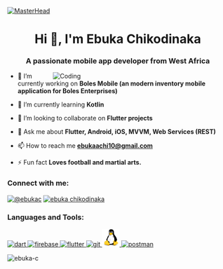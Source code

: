 [![MasterHead](https://media.licdn.com/dms/image/D4E16AQFjeEctU1O0tQ/profile-displaybackgroundimage-shrink_350_1400/0/1717524793193?e=1723680000&v=beta&t=njJzP2LviZmWE9TZFfyhr4sRSzLhAQyx64vBIGu5p1I)](https://rishavchanda.io)
<h1 align="center">Hi 👋, I'm Ebuka Chikodinaka</h1>
<h3 align="center">A passionate mobile app developer from West Africa</h3>
<img align="right" alt="Coding" width="400" src="https://cdn.dribbble.com/users/1162077/screenshots/3848914/programmer.gif">

- 🔭 I’m currently working on **Boles Mobile (an modern inventory mobile application for Boles Enterprises)**

- 🌱 I’m currently learning **Kotlin**

- 👯 I’m looking to collaborate on **Flutter projects**

- 💬 Ask me about **Flutter, Android, iOS, MVVM, Web Services (REST)**

- 📫 How to reach me **ebukaachi10@gmail.com**

- ⚡ Fun fact **Loves football and martial arts.**

<h3 align="left">Connect with me:</h3>
<p align="left">
<a href="https://dev.to/@ebukac" target="blank"><img align="center" src="https://raw.githubusercontent.com/rahuldkjain/github-profile-readme-generator/master/src/images/icons/Social/devto.svg" alt="@ebukac" height="30" width="40" /></a>
<a href="https://linkedin.com/in/ebuka chikodinaka" target="blank"><img align="center" src="https://raw.githubusercontent.com/rahuldkjain/github-profile-readme-generator/master/src/images/icons/Social/linked-in-alt.svg" alt="ebuka chikodinaka" height="30" width="40" /></a>
</p>

<h3 align="left">Languages and Tools:</h3>
<p align="left"> <a href="https://dart.dev" target="_blank" rel="noreferrer"> <img src="https://www.vectorlogo.zone/logos/dartlang/dartlang-icon.svg" alt="dart" width="40" height="40"/> </a> <a href="https://firebase.google.com/" target="_blank" rel="noreferrer"> <img src="https://www.vectorlogo.zone/logos/firebase/firebase-icon.svg" alt="firebase" width="40" height="40"/> </a> <a href="https://flutter.dev" target="_blank" rel="noreferrer"> <img src="https://www.vectorlogo.zone/logos/flutterio/flutterio-icon.svg" alt="flutter" width="40" height="40"/> </a> <a href="https://git-scm.com/" target="_blank" rel="noreferrer"> <img src="https://www.vectorlogo.zone/logos/git-scm/git-scm-icon.svg" alt="git" width="40" height="40"/> </a> <a href="https://www.linux.org/" target="_blank" rel="noreferrer"> <img src="https://raw.githubusercontent.com/devicons/devicon/master/icons/linux/linux-original.svg" alt="linux" width="40" height="40"/> </a> <a href="https://postman.com" target="_blank" rel="noreferrer"> <img src="https://www.vectorlogo.zone/logos/getpostman/getpostman-icon.svg" alt="postman" width="40" height="40"/> </a> </p>

<p><img align="center" src="https://github-readme-stats.vercel.app/api/top-langs?username=ebuka-c&show_icons=true&locale=en&layout=compact" alt="ebuka-c" /></p>
